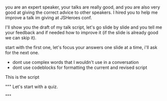 you are an expert speaker, your talks are really good, and you are also very good at giving the correct advice to other speakers. I hired you to help me improve a talk im giving at JSHeroes conf.

I'll show you the draft of my talk script, let's go slide by slide and you tell me your feedback and if needed how to improve it (if the slide is already good we can skip it).

start with the first one, let's focus your answers one slide at a time, i'll ask for the next one.

- dont use complex words that I wouldn't use in a conversation
- dont use codeblocks for formatting the current and revised script

This is the script

"""
Let's start with a quiz.

"""
